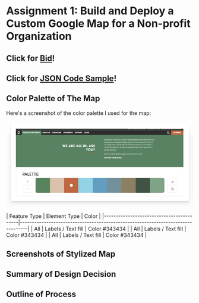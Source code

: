 # Assignment 1: Build and Deploy a Custom Google Map for a Non-profit Organization


## Click for [Bid](https://docs.google.com/document/d/13RVkb4wAbRj2a-NGelPUNtme0fChfHFGbQcunMY-gig/edit?usp=sharing)!


## Click for [JSON Code Sample](/ParksMap.json)!


## Color Palette of The Map

Here's a screenshot of the color palette I used for the map:

![](/colorPalette.png)

|                     Feature Type                   |                     Element Type                     |                    Color                      |
|------------------------------------------|---------------------------------------------------------------------------------|
|     All     |         Labels / Text fill              |            Color #343434         |
|     All     |         Labels / Text fill              |            Color #343434         |
|     All     |         Labels / Text fill              |            Color #343434         |


## Screenshots of Stylized Map


## Summary of Design Decision


## Outline of Process



